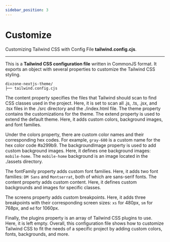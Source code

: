 ```yaml
---
sidebar_position: 3
---
```


# Customize

Customizing Tailwind CSS with Config File **tailwind.config.cjs**.

---

This is a **Tailwind CSS configuration file** written in CommonJS format. It exports an object with several properties to customize the Tailwind CSS styling.

    divzone-nextjs-theme/
    ├── tailwind.config.cjs

The content property specifies the files that Tailwind should scan to find CSS classes used in the project. Here, it is set to scan all .js, .ts, .jsx, and .tsx files in the ./src directory and the ./index.html file.
The theme property contains the customizations for the theme. The extend property is used to extend the default theme. Here, it adds custom colors, background images, and font families.

Under the colors property, there are custom color names and their corresponding hex codes. For example, `gray-600` is a custom name for the hex color code #a299b9.
The backgroundImage property is used to add custom background images. Here, it defines one background images: `mobile-home`. The `mobile-home` background is an image located in the ./assets directory.

The fontFamily property adds custom font families. Here, it adds two font families: `DM Sans` and `Montserrat`, both of which are sans-serif fonts.
The content property adds custom content. Here, it defines custom backgrounds and images for specific classes.

The screens property adds custom breakpoints. Here, it adds three breakpoints with their corresponding screen sizes: `xs` for 480px, `sm` for 768px, and `md` for 1060px.

Finally, the plugins property is an array of Tailwind CSS plugins to use. Here, it is left empty.
Overall, this configuration file shows how to customize Tailwind CSS to fit the needs of a specific project by adding custom colors, fonts, backgrounds, and more.

